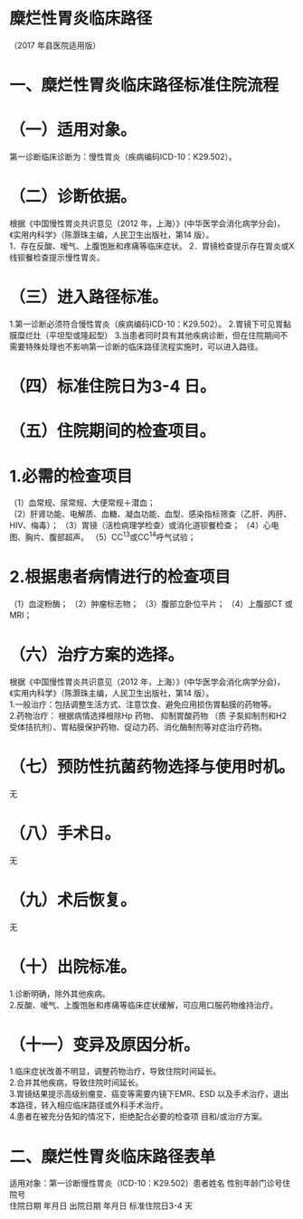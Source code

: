 # 糜烂性胃炎临床路径  
（2017 年县医院适用版）  
# 一、糜烂性胃炎临床路径标准住院流程  
# （一）适用对象。  
第一诊断临床诊断为：慢性胃炎（疾病编码ICD-10：K29.502）。  
# （二）诊断依据。  
根据《中国慢性胃炎共识意见（2012 年，上海）》(中华医学会消化病学分会)，《实用内科学》（陈灏珠主编，人民卫生出版社，第14 版）。  
1．存在反酸、嗳气、上腹饱胀和疼痛等临床症状。 2．胃镜检查提示存在胃炎或X 线钡餐检查提示慢性胃炎。  
# （三）进入路径标准。  
1.第一诊断必须符合慢性胃炎（疾病编码ICD-10：K29.502）。
2.胃镜下可见胃黏膜糜烂灶（平坦型或隆起型） 
3.当患者同时具有其他疾病诊断，但在住院期间不需要特殊处理也不影响第一诊断的临床路径流程实施时，可以进入路径。  
# （四）标准住院日为3-4 日。  
# （五）住院期间的检查项目。  
# 1.必需的检查项目  
（1）血常规、尿常规、大便常规＋潜血；  
（2）肝肾功能、电解质、血糖、凝血功能、血型、感染指标筛查（乙肝、丙肝、HIV、梅毒）； （3）胃镜（活检病理学检查）或消化道钡餐检查； （4）心电图、胸片、腹部超声。 （5）C$\mathrm{C}^{13}$或C$\mathrm{C}^{14}$呼气试验；  
# 2.根据患者病情进行的检查项目  
（1）血淀粉酶； （2）肿瘤标志物； （3）腹部立卧位平片； （4）上腹部CT 或MRI；  
# （六）治疗方案的选择。  
根据《中国慢性胃炎共识意见（2012 年，上海）》(中华医学会消化病学分会)，《实用内科学》（陈灏珠主编，人民卫生出版社，第14 版）。  
1.一般治疗：包括调整生活方式、注意饮食、避免应用损伤胃黏膜的药物等。  
2.药物治疗： 根据病情选择根除Hp 药物、 抑制胃酸药物 （质 子泵抑制剂和H2 受体拮抗剂）、胃粘膜保护药物、促动力药、消化酶制剂等对症治疗药物。  
# （七）预防性抗菌药物选择与使用时机。  
无  
# （八）手术日。  
无  
# （九）术后恢复。  
无  
# （十）出院标准。  
1.诊断明确，除外其他疾病。  
2.反酸、嗳气、上腹饱胀和疼痛等临床症状缓解，可应用口服药物维持治疗。  
# （十一）变异及原因分析。  
1.临床症状改善不明显，调整药物治疗，导致住院时间延长。  
2.合并其他疾病，导致住院时间延长。  
3.胃镜结果提示高级别瘤变、癌变等需要内镜下EMR、ESD 以及手术治疗，退出本路径，转入相应临床路径或外科手术治疗。  
4.患者在被充分告知的情况下，拒绝配合必要的检查项 目和/或治疗方案。  
# 二、糜烂性胃炎临床路径表单  
适用对象：第一诊断慢性胃炎（ICD-10：K29.502）患者姓名  性别年龄门诊号住院号  
住院日期  年月日   出院日期  年月日  标准住院日3-4 天  
